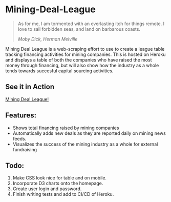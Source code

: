 # Mining-Deal-League
> As for me, I am tormented with an everlasting itch for things remote. I love to sail forbidden seas, and land on barbarous coasts.
> 
> _Moby Dick, Herman Melville_

Mining Deal League is a web-scraping effort to use to create a league table tracking financing activities for mining companies. This is hosted on Heroku and displays a table of both the companies who have raised the most money through financing, but will also show how the industry as a whole tends towards succesful capital sourcing activities. 

## See it in Action
[Mining Deal League!](https://junior-mining-deals.herokuapp.com) 

## Features:
- Shows total financing raised by mining companies
- Automatically adds new deals as they are reported daily on mining news feeds. 
- Visualizes the success of the mining industry as a whole for external fundraising

## Todo:
1. Make CSS look nice for table and on mobile.
2. Incorporate D3 charts onto the homepage.
3. Create user login and password.
4. Finish writing tests and add to CI/CD of Heroku.
